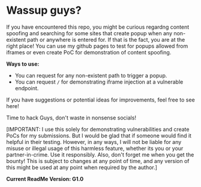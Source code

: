 <h1>Wassup guys?</h1>

If you have encountered this repo, you might be curious regardng content spoofing and searching for some sites that create popup when any non-existent path or anywhere is entered for. If that is the fact, you are at the right place! You can use my github pages to test for popups allowed from iframes or even create PoC for demonstration of content spoofing. 

**Ways to use:** 
- You can request for any non-existent path to trigger a popup.
- You can request `/` for demonstrating iframe injection at a vulnerable endpoint.

If you have suggestions or potential ideas for improvements, feel free to see here!

Time to hack Guys, don't waste in nonsense socials!




[IMPORTANT: I use this solely for demonstrating vulnerabilities and create PoCs for my submissions. But I would be glad that if someone would find it helpful in their testing. However, in any ways, I will not be liable for any misuse or illegal usage of this harmless feature, whether its you or your partner-in-crime. Use it responsibly. Also, don't forget me when you get the bounty! This is subject to changes at any point of time, and any version of this might be used at any point when required by the author.]

**Current ReadMe Version: G1.0** 

